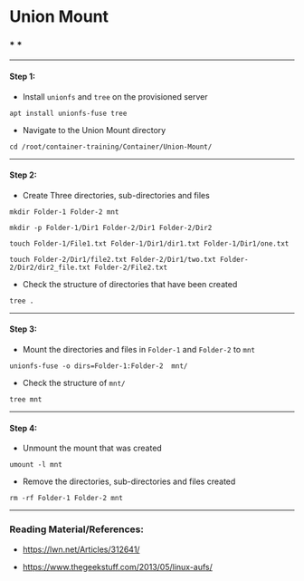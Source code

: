 # **Union Mount**

### * *

-------

#### Step 1:

* Install `unionfs` and `tree` on the provisioned server

```commandline
apt install unionfs-fuse tree

```

* Navigate to the Union Mount directory

```commandline
cd /root/container-training/Container/Union-Mount/
```

-------

#### Step 2:

* Create Three directories, sub-directories and files

```commandline
mkdir Folder-1 Folder-2 mnt

mkdir -p Folder-1/Dir1 Folder-2/Dir1 Folder-2/Dir2

touch Folder-1/File1.txt Folder-1/Dir1/dir1.txt Folder-1/Dir1/one.txt

touch Folder-2/Dir1/file2.txt Folder-2/Dir1/two.txt Folder-2/Dir2/dir2_file.txt Folder-2/File2.txt
```

* Check the structure of directories that have been created

```commandline
tree .
```

-------

#### Step 3:

* Mount the directories and files in `Folder-1` and `Folder-2` to `mnt`

```commandline
unionfs-fuse -o dirs=Folder-1:Folder-2  mnt/
```

* Check the structure of `mnt/`

```commandline
tree mnt
```

-------

#### Step 4:

* Unmount the mount that was created

```commandline
umount -l mnt
```

* Remove the directories, sub-directories and files created

```commandline
rm -rf Folder-1 Folder-2 mnt
```

---------

### Reading Material/References:

* https://lwn.net/Articles/312641/

* https://www.thegeekstuff.com/2013/05/linux-aufs/